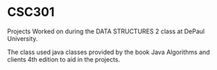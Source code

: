 # CSC301
Projects Worked on during the DATA STRUCTURES 2 class at DePaul University.

The class used java classes provided by the book Java Algorithms and clients 4th edition to aid in the projects. 

